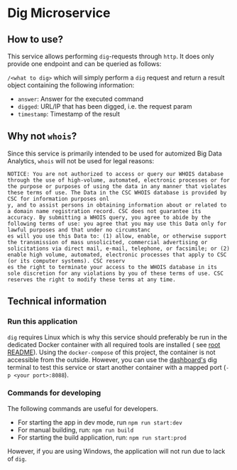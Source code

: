# Dig Microservice

## How to use?

This service allows performing `dig`-requests through `http`. It does only provide one endpoint and can be queried as
follows:

`/<what to dig>` which will simply perform a `dig` request and return a result object containing the following
information:

- `answer`: Answer for the executed command
- `digged`: URL/IP that has been digged, i.e. the request param
- `timestamp`: Timestamp of the result

## Why not `whois`?

Since this service is primarily intended to be used for automized Big Data Analytics, `whois` will not be used for legal
reasons:

```
NOTICE: You are not authorized to access or query our WHOIS database through the use of high-volume, automated, electronic processes or for the purpose or purposes of using the data in any manner that violates these terms of use. The Data in the CSC WHOIS database is provided by CSC for information purposes onl
y, and to assist persons in obtaining information about or related to a domain name registration record. CSC does not guarantee its accuracy. By submitting a WHOIS query, you agree to abide by the following terms of use: you agree that you may use this Data only for lawful purposes and that under no circumstanc
es will you use this Data to: (1) allow, enable, or otherwise support the transmission of mass unsolicited, commercial advertising or solicitations via direct mail, e-mail, telephone, or facsimile; or (2) enable high volume, automated, electronic processes that apply to CSC (or its computer systems). CSC reserv
es the right to terminate your access to the WHOIS database in its sole discretion for any violations by you of these terms of use. CSC reserves the right to modify these terms at any time.
```

[comment]: <> (TODO: Add license in package.json)

## Technical information

### Run this application

`dig` requires Linux which is why this service should preferably be run in the dedicated Docker container with all
required tools are installed (
see [root README](../../README.md)). Using the `docker-compose` of this project, the container is not accessible from
the outside. However, you can use the [dashboard's](../dashboard/README.md) dig terminal to test this service or start
another container with a mapped port (`-p <your port>:8088`).

### Commands for developing

The following commands are useful for developers.

- For starting the app in dev mode, run `npm run start:dev`
- For manual building, run: `npm run build`
- For starting the build application, run: `npm run start:prod`

However, if you are using Windows, the application will not run due to lack of `dig`.
